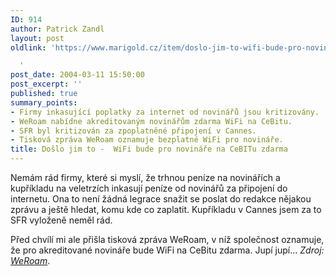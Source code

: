 ```yaml
---
ID: 914
author: Patrick Zandl
layout: post
oldlink: 'https://www.marigold.cz/item/doslo-jim-to-wifi-bude-pro-novinare-na-cebitu-zdarma

  '
post_date: 2004-03-11 15:50:00
post_excerpt: ''
published: true
summary_points:
- Firmy inkasující poplatky za internet od novinářů jsou kritizovány.
- WeRoam nabídne akreditovaným novinářům zdarma WiFi na CeBitu.
- SFR byl kritizován za zpoplatněné připojení v Cannes.
- Tisková zpráva WeRoam oznamuje bezplatné WiFi pro novináře.
title: Došlo jim to -  WiFi bude pro novináře na CeBITu zdarma
---
```


<p>
Nemám rád firmy, které si myslí, že trhnou peníze na novinářích a kupříkladu na veletrzích inkasují peníze od novinářů za připojení do internetu. Ona to není žádná legrace snažit se poslat do redakce nějakou zprávu a ještě hledat, komu kde co zaplatit. Kupříkladu v Cannes jsem za to SFR vyloženě neměl rád. </p>

<p>
Před chvílí mi ale přišla tisková zpráva WeRoam, v níž společnost oznamuje, že pro akreditované novináře bude WiFi na CeBitu zdarma. Jupí jupí... <EM>Zdroj: </EM><A href="http://www.weroam.com/index2.php?m=newsroom" target=_blank><EM>WeRoam</EM></A>.</p>